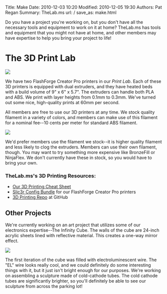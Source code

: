 Title: Make
Date: 2010-12-03 10:20
Modified: 2010-12-05 19:30
Authors: Pat Regan
Summary: TheLab.ms
url: /
save_as: make.html

Do you have a project you're working on, but you don't have all the necessary tools and equipment to work on it at home?  TheLab.ms has tools and equipment that you might not have at home, and other members may have expertise to help you bring your project to life!

# The 3D Print Lab

<img class="img-right" src="{filename}/images/3DPrinting1_tn.jpg" />

We have two FlashForge Creator Pro printers in our *Print Lab*.  Each of these 3D printers is equipped with dual extruders, and they have heated beds with a build volume of 9" x 6" x 5.7".  The extruders can handle both PLA and ABS.  We print with layer heights from 0.1mm to 0.3mm.  We've turned out some nice, high-quality prints at 60mm per second.


All members are free to use our 3D printers at any time.  We stock quality filament in a variety of colors, and members can make use of this filament for a nominal fee--10 cents per meter for standard ABS filament.

<img class="img-left" src="{filename}/images/3DPrinting2_tn.jpg" />

We'd prefer members use the filament we stock--it is higher quality filament and less likely to clog the extruders.  Members can use their own filament, though.  You may want to try something more expensive like BronzeFill or NinjaFlex.  We don't currently have these in stock, so you would have to bring your own.

### TheLab.ms's 3D Printing Resources:

 * [Our 3D Printing Cheat Sheet][c]
 * [Slic3r Config Bundle][s] for our FlashForge Creator Pro printers
 * [3D Printing Repo][g] at GitHub

## Other Projects

We're currently working on an art project that utilizes some of our electronics expertise--The Infinity Cube.  The walls of the cube are 24-inch acrylic sheets lined with reflective material.  This creates a one-way mirror effect.

<img src="{filename}/images/CubeAlpha.jpg" />

The first iteration of the cube was filled with electroluminescent wire.  The "EL" wire looks really cool, and we could definitely do some interesting things with it, but it just isn't bright enough for our purposes.  We're working on assembling a sculpture made of cold-cathode tubes.  The cold cathode tubes are significantly brighter, so you'll definitely be able to see our sculpture from across the parking lot!

[g]: https://github.com/thelab-ms/3d-printing "TheLab.ms 3D Printing Repository at Github"
[s]: https://github.com/TheLab-ms/3d-printing/blob/master/Slic3r_config_bundle.ini "Slic3r Config Bundle for FlashForge Creator Pro"
[c]: https://github.com/TheLab-ms/3d-printing/wiki/TheLab.ms's-3D-Printing-Cheat-Sheet "TheLab.ms's 3D Printing Cheat Sheet"
